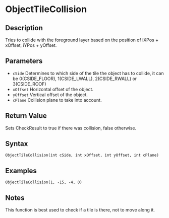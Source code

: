 # ObjectTileCollision

## Description
Tries to collide with the foreground layer based on the position of iXPos + xOffset, iYPos + yOffset.

## Parameters
- `cSide`
Determines to which side of the tile the object has to collide, it can be 0(CSIDE_FLOOR), 1(CSIDE_LWALL), 2(CSIDE_RWALL) or 3(CSIDE_ROOF)
- `xOffset`
Horizontal offset of the object.
- `yOffset`
Vertical offset of the object.
- `cPlane`
Collision plane to take into account.

## Return Value
Sets CheckResult to true if there was collision, false otherwise.

## Syntax
```
ObjectTileCollision(int cSide, int xOffset, int yOffset, int cPlane)
```

## Examples
```
ObjectTileCollision(1, -15, -4, 0)
```

## Notes
This function is best used to check if a tile is there, not to move along it.